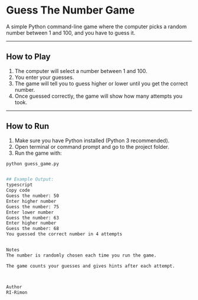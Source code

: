 # Guess The Number Game

A simple Python command-line game where the computer picks a random number between 1 and 100, and you have to guess it.

---

## **How to Play**

1. The computer will select a number between 1 and 100.
2. You enter your guesses.
3. The game will tell you to guess higher or lower until you get the correct number.
4. Once guessed correctly, the game will show how many attempts you took.

---

## **How to Run**

1. Make sure you have Python installed (Python 3 recommended).
2. Open terminal or command prompt and go to the project folder.
3. Run the game with:
```bash
python guess_game.py


## Example Output:
typescript
Copy code
Guess the number: 50
Enter higher number
Guess the number: 75
Enter lower number
Guess the number: 63
Enter higher number
Guess the number: 68
You guessed the correct number in 4 attempts


Notes
The number is randomly chosen each time you run the game.

The game counts your guesses and gives hints after each attempt.



Author
RI-Rimon
